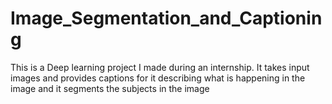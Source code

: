 # Image_Segmentation_and_Captioning
This is a Deep learning project I made during an internship.
It takes input images and provides captions for it describing what is happening in the image and it segments the subjects in the image
